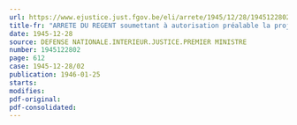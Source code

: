 ```yaml
---
url: https://www.ejustice.just.fgov.be/eli/arrete/1945/12/28/1945122802/justel
title-fr: "ARRETE DU REGENT soumettant à autorisation préalable la projection en public des films cinématographiques <rapporté par ADR 18-11-1946; art. 1>"
date: 1945-12-28
source: DEFENSE NATIONALE.INTERIEUR.JUSTICE.PREMIER MINISTRE
number: 1945122802
page: 612
case: 1945-12-28/02
publication: 1946-01-25
starts:
modifies:
pdf-original:
pdf-consolidated:
---
```


